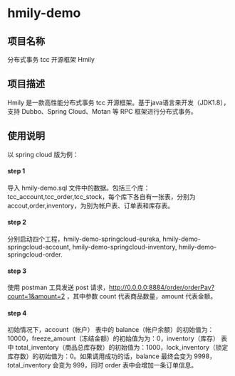 # hmily-demo

## 项目名称

分布式事务 tcc 开源框架 Hmily

## 项目描述

Hmily 是一款高性能分布式事务 tcc 开源框架。基于java语言来开发（JDK1.8），支持 Dubbo、Spring Cloud、Motan 等 RPC 框架进行分布式事务。

## 使用说明

以 spring cloud 版为例：

#### step 1

导入 hmily-demo.sql 文件中的数据。包括三个库：tcc_account,tcc_order,tcc_stock，每个库下各自有一张表，分别为 accout,order,inventory，为别为帐户表、订单表和库存表。

#### step 2

分别启动四个工程，hmily-demo-springcloud-eureka, hmily-demo-springcloud-account, hmily-demo-springcloud-inventory, hmily-demo-springcloud-order.

#### step 3

使用 postman 工具发送 post 请求，http://0.0.0.0:8884/order/orderPay?count=1&amount=2 ，其中参数 count 代表商品数量，amount 代表金额。

#### step 4

初始情况下，account（帐户） 表中的 balance（帐户余额）的初始值为：10000，freeze_amount（冻结金额）的初始值为为：0，inventory（库存） 表中 total_inventory（商品总库存数）的初始值为：1000，lock_inventory（锁定库存数）的初始值为：0。如果调用成功的话，balance 最终会变为 9998，total_inventory 会变为 999，同时 order 表中会增加一条订单信息。










